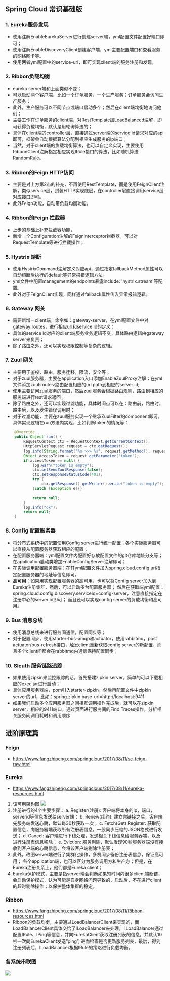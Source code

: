 ## Spring Cloud 常识基础版

### 1. Eureka服务发现
- 使用注解EnableEurekaServer进行创建server端，yml配置文件配置好端口即可；
- 使用注解EnableDiscoveryClient创建客户端，yml主要配置端口和查看服务的网络网卡等。
- 使用两者yml配置中的service-url，即可实现client端的服务注册和发现。

### 2. Ribbon负载均衡
- eureka server端和上面类似不变；
- 可以启动两个客户端，比如一个订单服务，一个生产服务；订单服务会访问生产服务；
- 此外，生产服务可以不同节点或端口启动多个；然后在client端均衡地访问他们；
- 主要工作在订单服务的client端，对RestTemplate加LoadBalanced注解，即可获得负载均衡，默认是用轮询算法的；
- 具体在client端的controller层，直接通过server端的service id请求对应的api即可，框架会自动根据算法分配到相应生成服务的ip端口；
- 当然，对于client端的负载均衡算法，也可以自定义实现，主要使用RibbonClient注解指定相应实现IRule接口的算法，比如随机算法RandomRule。

### 3. Ribbon的Feign HTTP访问
- 主要是对上方第2点的补充，不再使用RestTemplate，而是使用FeignClient注解，类似service层，封装HTTP实现底层，在controller层直接调用service层对应接口即可。
- 此外Feign功能，自动带负载均衡功能。

### 4. Ribbon的Feign 拦截器
- 上步的基础上补充拦截器功能，
- 新增一个Configuration注解的FeignInterceptor拦截器，可以对RequestTemplate等进行拦截操作；

### 5. Hystrix 熔断
- 使用HystrixCommand注解定义对应api，通过指定fallbackMethod属性可以自动熔断后执行的default等异常报错逻辑方法。
- yml文件中配置management的endpoints暴露include: 'hystrix.stream'等配置。
- 此外对于FeignClient实现，同样通过fallback属性传入异常报错逻辑。

### 6. Gateway 网关
- 需要新增一client端，命令如：gateway-server，在yml配置文件中对gateway:routes，进行相应url和service id的定义；
- 具体的service id对应的client端服务业务逻辑不变，具体路由逻辑由gateway server来负责；
- 除了路由之外，还可以实现权限控制等复杂的逻辑。

### 7. Zuul 网关
- 主要用于鉴权，路由，服务迁移，限流，安全等；
- 对于zuul服务器，主要在application入口添加EnableZuulProxy注解；在yml文件添加zuul:routes:路由配置相应的url path到相应的server id;
- 使用主要访问zuul服务的端口，然后zuul服务会根据路由规则，路由到相应的服务端进行rest请求返回；
- 除了路由之外，还可以实现过滤功能，具体时间点可以在：路由前，路由时，路由后，以及发生错误调用时；
- 对于过滤功能，主要在zuul服务实现一个继承ZuulFilter的component即可，具体实现逻辑在run方法内实现，比如判断token的情况等：
```java
    @Override
    public Object run() {
        RequestContext ctx = RequestContext.getCurrentContext();
        HttpServletRequest request = ctx.getRequest();
        log.info(String.format("%s >>> %s", request.getMethod(), request.getRequestURL().toString()));
        Object accessToken = request.getParameter("token");
        if(accessToken == null) {
            log.warn("token is empty");
            ctx.setSendZuulResponse(false);
            ctx.setResponseStatusCode(401);
            try {
                ctx.getResponse().getWriter().write("token is empty");
            }catch (Exception e){}

            return null;
        }
        log.info("ok");
        return null;
    }
```

### 8. Config 配置服务器
- 将分布式系统中的配置使用Config server进行统一配置；各个实际服务器可以直接从配置服务器获取相应的配置；
- 在配置服务器端：yml配置文件内配置好存放配置文件的git仓库地址分支等；在application启动类增加EnableConfigServer注解即可；
- 在实际调用配置服务器端：在其yml配置文件加入spring.cloud.config.uri指定配置服务器的地址等信息即可。
- **高可用**：如果用实现配置服务器的高可用，也可以将Config server加入到Eureka注册集群，然后，可以启动多台配置服务器；
然后在获取端yml配置：spring.cloud.config.discovery.serviceId=config-server，注意直接指定在注册中心的server id即可；
而且还可以实现config server的负载均衡和高可用。

### 9. Bus 消息总线
- 使用消息总线来进行服务间通信，配置同步等；
- 对于配置同步，使用starter-bus-amqp和actuator，使用rabbitmq，post actuator/bus-refresh接口，触发client重新获取config server的新配置，而且多个client间都会在rabbitmq内通信保持配置同步；


### 10. Sleuth 服务链路追踪
- 如果使用zipkin来监控跟踪的话，首先搭建zipkin server，简单的可以下载相应的exec jar进行启动；
- 具体应用服务器端，pom引入starter-zipkin，然后再配置文件中zipkin server的url，比如：spring.zipkin.base-url=http://localhost:9411
- 如果我们启动多个应用服务器之间相互调用操作完成后，就可以在zipkin server，相应的9411端口，通过页面进行服务间的Find Traces操作，分析相关服务间调用耗时和调用顺序



## 进阶原理篇
### Feign
- https://www.fangzhipeng.com/springcloud/2017/08/11/sc-feign-raw.html

### Eureka
- https://www.fangzhipeng.com/springcloud/2017/08/11/eureka-resources.html

1. 该可用架构图
![](https://raw.githubusercontent.com/Netflix/eureka/master/images/eureka_architecture.png)
2. 注册进行的4个主要步骤：
a. Register(注册): 客户端将本身的ip，端口，serverid等信息发送给server端；
b. Renew(续约): 建立完链接之后，客户端先服务端发送心跳，默认每30秒获取一次；
c. Fetch(Get) Register: 获取配置信息，向服务器端获取所有注册表信息，一般同步压缩的JSON格式进行发送；
d. Cancel: 客户端进行下线处理，发送相关下线信息给服务器端，以及进行注册表信息移除；
e. Eviction: 服务剔除，默认发现90秒服务器端没有接收到客户端的心跳信息，会将该客户端剔除注册表；
3. 此外，改图server端进行了集群化操作，多机同步备份注册表信息，保证高可用；
各个application端，也可以区分为服务调用方和生产方；但是，在Eureka注册关系上，他们都是Eureka client；
4. Eureka保护模式，主要是指server端会判断如果短时间内很多client端断链，会启动保护模式，认为可能是自身网络问题导致的，启动后，不在进行client的超时剔除操作；以保护整体集群的稳定。

### Ribbon
- https://www.fangzhipeng.com/springcloud/2017/08/11/Ribbon-resources.html
- Ribbon的负载均衡，主要通过LoadBalancerClient来实现的，而LoadBalancerClient具体交给了ILoadBalancer来处理，
ILoadBalancer通过配置IRule、IPing等信息，并向EurekaClient获取注册列表的信息，并默认10秒一次向EurekaClient发送“ping”,
进而检查是否更新服务列表，最后，得到注册列表后，ILoadBalancer根据IRule的策略进行负载均衡。

### 各系统串联图
![](https://img-blog.csdnimg.cn/20181113100554824.png?x-oss-process=image/watermark,type_ZmFuZ3poZW5naGVpdGk,shadow_10,text_aHR0cHM6Ly9ibG9nLmNzZG4ubmV0L2ZvcmV6cA==,size_16,color_FFFFFF,t_70)


